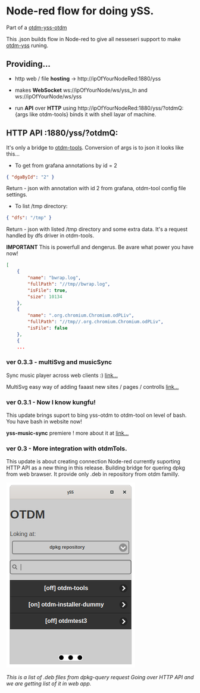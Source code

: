 # Node-red flow for doing ySS.

Part of a [otdm-yss-otdm](https://github.com/yOyOeK1/oiyshTerminal/blob/main/ySS_calibration/sitesTestExtDir/otdm/README.md)

This .json builds flow in Node-red to give all nesseseri support to make [otdm-yss](https://github.com/yOyOeK1/oiyshTerminal/blob/main/ySS_calibration/README.md) runing.

## Providing...

- http web / file **hosting** -> http://ipOfYourNodeRed:1880/yss

- makes **WebSocket** ws://ipOfYourNode/ws/yss_In and ws://ipOfYourNode/ws/yss

- run **API** over **HTTP** using http://ipOfYourNodeRed:1880/yss/?otdmQ:{args like otdm-tools} binds it with shell layar of machine.

## HTTP API :1880/yss/?otdmQ:

It's only a bridge to [otdm-tools](https://github.com/yOyOeK1/oiyshTerminal/blob/main/otdm-tools/DEBIAN/README.md). Conversion of args is to json it looks like this...

- To get from grafana annotations by id = 2

```json
{ "dgaById": "2" }
```

Return - json with annotation with id 2 from grafana, otdm-tool config file settings.

- To list /tmp directory:

```json
{ "dfs": "/tmp" }
```

Return - json with listed /tmp directory and some extra data. It's a request handled by dfs driver in otdm-tools.

**IMPORTANT** This is powerfull and dengerus. Be avare what power you have now!

```json
[
    {
        "name": "bwrap.log",
        "fullPath": "//tmp//bwrap.log",
        "isFile": true,
        "size": 10134
    },
    {
        "name": ".org.chromium.Chromium.odPLiv",
        "fullPath": "//tmp//.org.chromium.Chromium.odPLiv",
        "isFile": false
    },
    {
    ...
```



### ver 0.3.3 - multiSvg and musicSync

Sync music player across web clients :) [link...](https://github.com/yOyOeK1/oiyshTerminal/tree/main/ySS_calibration/sites/music_sync)

MultiSvg easy way of adding faaast new sites / pages / controlls [link...](https://github.com/yOyOeK1/oiyshTerminal/tree/main/ySS_calibration/sites/multiSvg)

### ver 0.3.1 - Now I know kungfu!

This update brings suport to bing yss-otdm to otdm-tool on level of bash. You have bash in website now! 

**yss-music-sync** premiere ! more about it at [link...](https://github.com/yOyOeK1/oiyshTerminal/tree/main/ySS_calibration/sites/music-sync)

### ver 0.3 - More integration with otdmTols.

This update is about creating connection Node-red currently suporting HTTP API as a new thing in this release. Building bridge for quering dpkg from web brawser. It provide only .deb in repository from otdm familly.

![](https://raw.githubusercontent.com/yOyOeK1/oiyshTerminal/main/ySS_calibration/sitesTestExtDir/otdm/screenshots/05ListFromDpkgSearchOtdm.png)  

*This is a list of .deb files from dpkg-query request Going over HTTP API and we are getting list of it in web app.*

